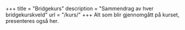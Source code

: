 +++
title = "Bridgekurs"
description = "Sammendrag av hver bridgekurskveld"
url = "/kurs/"
+++
Alt som blir gjennomgått på kurset, presenteres også her.
